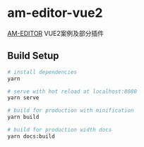 # am-editor-vue2

[AM-EDITOR](https://github.com/yanmao-cc/am-editor) VUE2案例及部分插件

## Build Setup

``` bash
# install dependencies
yarn

# serve with hot reload at localhost:8080
yarn serve

# build for production with minification
yarn build

# build for production width docs
yarn docs:build
```